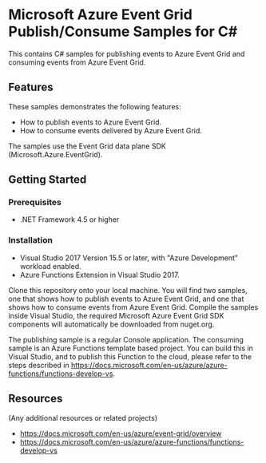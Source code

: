 # Microsoft Azure Event Grid Publish/Consume Samples for C#

This contains C# samples for publishing events to Azure Event Grid and consuming events from Azure Event Grid.

## Features

These samples demonstrates the following features:

* How to publish events to Azure Event Grid.
* How to consume events delivered by Azure Event Grid.

The samples use the Event Grid data plane SDK (Microsoft.Azure.EventGrid).

## Getting Started

### Prerequisites

- .NET Framework 4.5 or higher

### Installation

- Visual Studio 2017 Version 15.5 or later, with "Azure Development" workload enabled.
- Azure Functions Extension in Visual Studio 2017.

 Clone this repository onto your local machine. You will find two samples, one that shows how to publish events to Azure Event Grid, and one that shows how to consume events from Azure Event Grid. Compile the samples inside Visual Studio, the required Microsoft Azure Event Grid SDK components will automatically be downloaded from nuget.org.

 The publishing sample is a regular Console application. The consuming sample is an Azure Functions template based project. You can build this in Visual Studio, and to publish this Function to the cloud, please refer to the steps described in https://docs.microsoft.com/en-us/azure/azure-functions/functions-develop-vs.


## Resources

(Any additional resources or related projects)

- https://docs.microsoft.com/en-us/azure/event-grid/overview
- https://docs.microsoft.com/en-us/azure/azure-functions/functions-develop-vs

